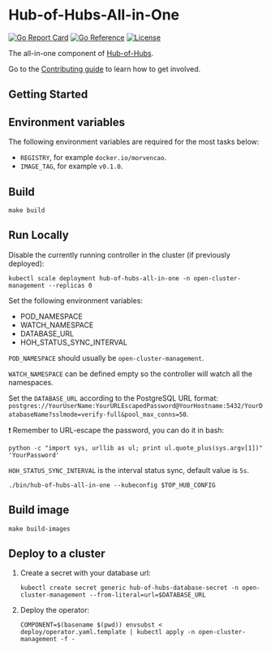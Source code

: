 [comment]: # ( Copyright Contributors to the Open Cluster Management project )

# Hub-of-Hubs-All-in-One

[![Go Report Card](https://goreportcard.com/badge/github.com/stolostron/hub-of-hubs-all-in-one)](https://goreportcard.com/report/github.com/stolostron/hub-of-hubs-all-in-one)
[![Go Reference](https://pkg.go.dev/badge/github.com/stolostron/hub-of-hubs-all-in-one.svg)](https://pkg.go.dev/github.com/stolostron/hub-of-hubs-all-in-one)
[![License](https://img.shields.io/github/license/stolostron/hub-of-hubs-all-in-one)](/LICENSE)

The all-in-one component of [Hub-of-Hubs](https://github.com/stolostron/hub-of-hubs).

Go to the [Contributing guide](CONTRIBUTING.md) to learn how to get involved.

<!-- ## The dependencies chart

![Dependencies](diagrams/dependencies.svg)

## The reconciliation flow

![Reconciliation Flow](diagrams/flowchart.svg) -->

## Getting Started

## Environment variables

The following environment variables are required for the most tasks below:

* `REGISTRY`, for example `docker.io/morvencao`.
* `IMAGE_TAG`, for example `v0.1.0`.

## Build

```
make build
```

## Run Locally

Disable the currently running controller in the cluster (if previously deployed):

```
kubectl scale deployment hub-of-hubs-all-in-one -n open-cluster-management --replicas 0
```

Set the following environment variables:

* POD_NAMESPACE
* WATCH_NAMESPACE
* DATABASE_URL
* HOH_STATUS_SYNC_INTERVAL

`POD_NAMESPACE` should usually be `open-cluster-management`.

`WATCH_NAMESPACE` can be defined empty so the controller will watch all the namespaces.

Set the `DATABASE_URL` according to the PostgreSQL URL format: `postgres://YourUserName:YourURLEscapedPassword@YourHostname:5432/YourDatabaseName?sslmode=verify-full&pool_max_conns=50`.

:exclamation: Remember to URL-escape the password, you can do it in bash:

```
python -c "import sys, urllib as ul; print ul.quote_plus(sys.argv[1])" 'YourPassword'
```

`HOH_STATUS_SYNC_INTERVAL` is the interval status sync, default value is `5s`.

```
./bin/hub-of-hubs-all-in-one --kubeconfig $TOP_HUB_CONFIG
```

## Build image

```
make build-images
```

## Deploy to a cluster

1.  Create a secret with your database url:

    ```
    kubectl create secret generic hub-of-hubs-database-secret -n open-cluster-management --from-literal=url=$DATABASE_URL
    ```

1.  Deploy the operator:

    ```
    COMPONENT=$(basename $(pwd)) envsubst < deploy/operator.yaml.template | kubectl apply -n open-cluster-management -f -
    ```
